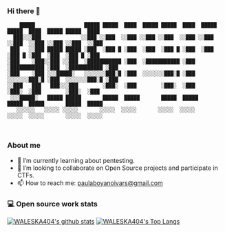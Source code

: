 ### Hi there 👋

````
    █████                █████ █████  ████  █████ █████  ████  █████ █████  ████  █████ █████  ████ 
  ███░░░███             ░░███ ░░███  ░░███ ░░███ ░░███  ░░███ ░░███ ░░███  ░░███ ░░███ ░░███  ░░███ 
 ███   ░░███ █████ █████ ░███  ░███ █ ░███  ░███  ░███ █ ░███  ░███  ░███ █ ░███  ░███  ░███ █ ░███ 
░███    ░███░░███ ░░███  ░███████████ ░███  ░███████████ ░███  ░███████████ ░███  ░███████████ ░███ 
░███    ░███ ░░░█████░   ░░░░░░░███░█ ░███  ░░░░░░░███░█ ░███  ░░░░░░░███░█ ░███  ░░░░░░░███░█ ░███ 
░░███   ███   ███░░░███        ░███░  ░███        ░███░  ░███        ░███░  ░███        ░███░  ░███ 
 ░░░█████░   █████ █████       █████  █████       █████  █████       █████  █████       █████  █████
   ░░░░░░   ░░░░░ ░░░░░       ░░░░░  ░░░░░       ░░░░░  ░░░░░       ░░░░░  ░░░░░       ░░░░░  ░░░░░ 
                                                                                                    
                                                                                                                                                                                                                                                                   
````



### About me

- 🌱 I’m currently learning about pentesting.
- 👯 I’m looking to collaborate on Open Source projects and participate in CTFs.
- 📫 How to reach me: paulaboyanoivars@gmail.com

### 💻 Open source work stats

[![WALESKA404's github stats](https://github-readme-stats.vercel.app/api?username=waleska404&show_icons=true&hide_border=true&count_private=true&theme=dark)](https://github.com/waleska404/github-readme-stats)  [![WALESKA404's Top Langs](https://github-readme-stats.vercel.app/api/top-langs/?username=waleska404&layout=compact&show_icons=true&hide_border=true&count_private=true&theme=dark)](https://github.com/waleska404/github-readme-stats)





